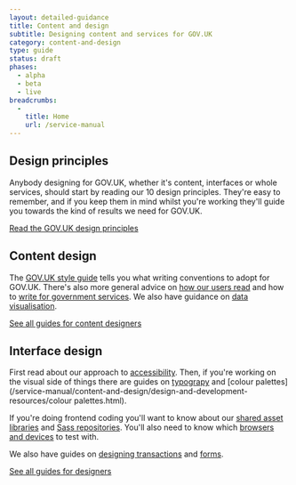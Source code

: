 ```yaml
---
layout: detailed-guidance
title: Content and design
subtitle: Designing content and services for GOV.UK
category: content-and-design
type: guide
status: draft
phases:
  - alpha
  - beta
  - live
breadcrumbs:
  -
    title: Home
    url: /service-manual
---
```



## Design principles

Anybody designing for GOV.UK, whether it's content, interfaces or whole services, should start by reading our 10 design principles. They're easy to remember, and if you keep them in mind whilst you're working they'll guide you towards the kind of results we need for GOV.UK.

[Read the GOV.UK design principles](http://gov.uk/designprinciples)



## Content design

The [GOV.UK style guide](http://gov.uk/designprinciples/styleguide) tells you what writing conventions to adopt for GOV.UK. There's also more general advice on [how our users read](/service-manual/content-and-design/how-users-read.html) and how to [write for government services](/service-manual/content-and-design/writing-government-services.html). We also have guidance on [data visualisation](/service-manual/content-and-design/data-visualisation.html).

[See all guides for content designers](/service-manual/content-designers)


## Interface design

First read about our approach to [accessibility](/service-manual/content-and-design/accessibility.html). Then, if you're working on the visual side of things there are guides on [typograpy](/service-manual/content-and-design/design-and-development-resources/typography.html) and [colour palettes](/service-manual/content-and-design/design-and-development-resources/colour palettes.html).

If you're doing frontend coding you'll want to know about our [shared asset libraries](/service-manual/content-and-design/design-and-development-resources/shared-asset-libraries.html) and [Sass repositories](/service-manual/content-and-design/design-and-development-resources/sass-repositories.html). You'll also need to know which [browsers and devices](/service-manual/content-and-design/browsers-and-devices.html) to test with.

We also have guides on [designing transactions](/service-manual/content-and-design/design-and-development-resources/designing-transactions.html) and [forms](/service-manual/content-and-design/design-and-development-resources/forms.html).

[See all guides for designers](/service-manual/designers)
